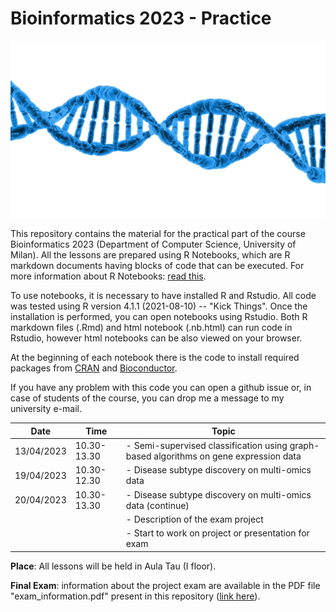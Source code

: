 # Bioinformatics 2023 - Practice

<center>
<img src="dna.jpg" width="700">
</center>

This repository contains the material for the practical part of the course Bioinformatics 2023 (Department of Computer Science, University of Milan).
All the lessons are prepared using R Notebooks, which are R markdown documents having blocks of code that can be executed.
For more information about R Notebooks: [read this](https://bookdown.org/yihui/rmarkdown/notebook.html).

To use notebooks, it is necessary to have installed R and Rstudio. All code was tested using R version 4.1.1 (2021-08-10) -- "Kick Things".
Once the installation is performed, you can open notebooks using Rstudio. Both R markdown files (.Rmd) and 
html notebook (.nb.html) can run code in Rstudio, however html notebooks can be also viewed on your browser.

At the beginning of each notebook there is the code to install required packages from [CRAN](https://cran.r-project.org/) 
and [Bioconductor](https://www.bioconductor.org/).

If you have any problem with this code you can open a github issue or, in case of students of the course, you can drop me a 
message to my university e-mail.


| Date          | Time         | Topic                                                                                |
| ------------- | ------------ |--------------------------------------------------------------------------------------| 
| 13/04/2023    | 10.30-13.30  | - Semi-supervised classification using graph-based algorithms on gene expression data|
| 19/04/2023    | 10.30-12.30  | - Disease subtype discovery on multi-omics data                                      |
| 20/04/2023    | 10.30-13.30  | - Disease subtype discovery on multi-omics data (continue)                           |
|               |              | - Description of the exam project                                                    |
|               |              | - Start to work on project or presentation for exam                                  |


**Place**: All lessons will be held in Aula Tau (I floor).

**Final Exam**: information about the project exam are available in the PDF file "exam_information.pdf" present in this 
repository ([link here](https://github.com/GliozzoJ/Bioinformatics_practice2023/blob/main/exam_information.pdf)).
